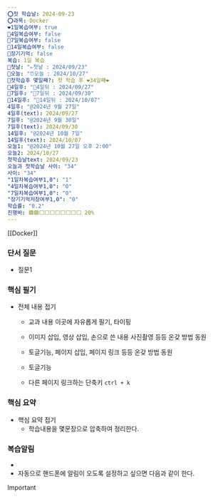 ```yaml
---
⭕첫 학습날: 2024-09-23
⭕과목: Docker
❤1일복습여부: true
🧡4일복습여부: false
💛7일복습여부: false
💚14일복습여부: false
🧠장기기억: false
복습: 1일 복습
🛑첫날: "✏첫날 : 2024/09/23"
🛑오늘: "⏰오늘 : 2024/10/27"
🛑첫학습후 몇일째?: 첫 학습 후 ❤34일째❤
🛑4일후: "🥉4일뒤 : 2024/09/27"
🛑7일후: "🥈7일뒤 : 2024/09/30"
🛑14일후: "🥇14일뒤 : 2024/10/07"
4일후: "@2024년 9월 27일"
4일후(text): 2024/09/27
7일후: "@2024년 9월 30일"
7일후(text): 2024/09/30
14일후: "@2024년 10월 7일"
14일후(text): 2024/10/07
오늘1: "@2024년 10월 27일 오후 2:00"
오늘2: 2024/10/27
첫학습날text: 2024/09/23
오늘과 첫학습날 사이: "34"
사이: "34"
"1일차복습여부1,0": "1"
"4일차복습여부1,0": "0"
"7일차복습여부1,0": "0"
"장기기억저장여부1,0": "0"
학습률: "0.2"
진행바: 🟩🟩⬜⬜⬜⬜⬜⬜⬜⬜ 20%
---
```

[[Docker]]

### 단서 질문

- 질문1

### 핵심 필기

- 전체 내용 접기
    
    - 교과 내용 이곳에 자유롭게 필기, 타이핑
    - 이미지 삽입, 영상 삽입, 손으로 쓴 내용 사진촬영 등등 온갖 방법 동원
    - 토글기능, 페이지 삽입, 페이지 링크 등등 온갖 방법 동원
    
    - 토글기능
    
    - 다른 페이지 링크하는 단축키 `ctrl + k`

### 핵심 요약

- 핵심 요약 접기
    - 학습내용을 몇문장으로 압축하여 정리한다.

### 복습알림

- 
- 자동으로 핸드폰에 알림이 오도록 설정하고 싶으면 다음과 같이 한다.

> [!important]  
> 